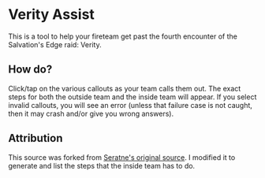 # Verity Assist

This is a tool to help your fireteam get past the fourth encounter of the Salvation's Edge raid: Verity.

## How do?

Click/tap on the various callouts as your team calls them out.  The exact steps for both the outside team and the inside team will appear.  If you select invalid callouts, you will see an error (unless that failure case is not caught, then it may crash and/or give you wrong answers).

## Attribution

This source was forked from [Seratne's original source](https://github.com/seratne/salvations-edge-verity).  I modified it to generate and list the steps that the inside team has to do.